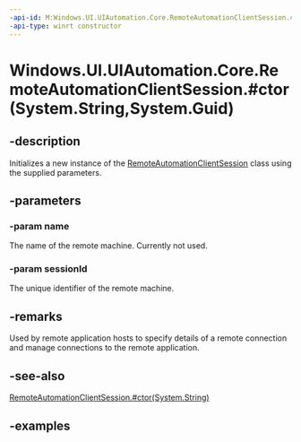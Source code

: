 ```yaml
---
-api-id: M:Windows.UI.UIAutomation.Core.RemoteAutomationClientSession.#ctor(System.String,System.Guid)
-api-type: winrt constructor
---
```


# Windows.UI.UIAutomation.Core.RemoteAutomationClientSession.#ctor(System.String,System.Guid)

<!--
public RemoteAutomationClientSession (string name, Guid sessionId);
-->

## -description

Initializes a new instance of the [RemoteAutomationClientSession](remoteautomationclientsession.md) class using the supplied parameters.

## -parameters

### -param name

The name of the remote machine. Currently not used.

### -param sessionId

The unique identifier of the remote machine.

## -remarks

Used by remote application hosts to specify details of a remote connection and manage connections to the remote application.

## -see-also

[RemoteAutomationClientSession.#ctor(System.String)](remoteautomationclientsession_remoteautomationclientsession_290278668.md)

## -examples
